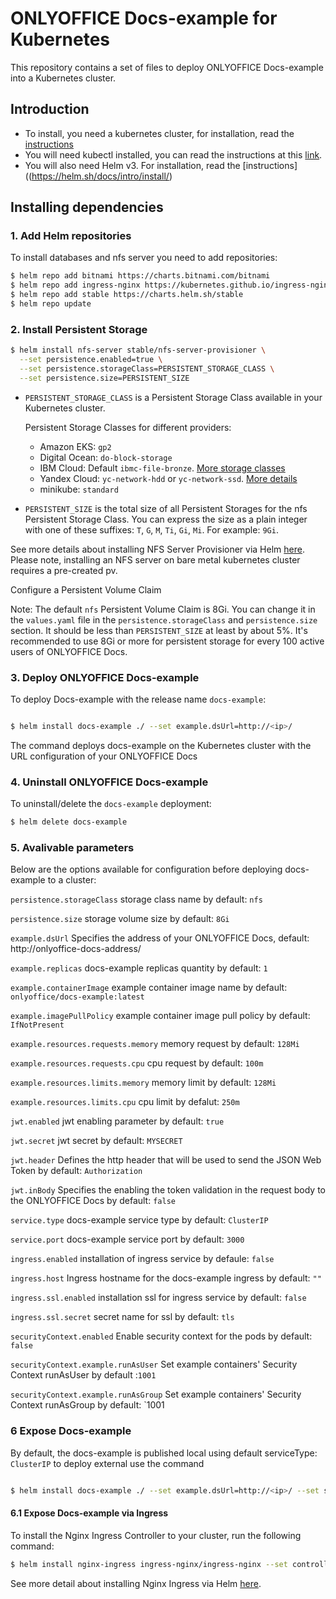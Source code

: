 # ONLYOFFICE Docs-example for Kubernetes

This repository contains a set of files to deploy ONLYOFFICE Docs-example into a Kubernetes cluster.

## Introduction

- To install, you need a kubernetes cluster, for installation, read the [instructions](https://kubernetes.io/docs/setup/) 
- You will need kubectl installed, you can read the instructions at this [link](https://kubernetes.io/docs/tasks/tools/).
- You will also need Helm v3. For installation, read the [instructions]((https://helm.sh/docs/intro/install/)

## Installing dependencies  

### 1. Add Helm repositories

To install databases and nfs server you need to add repositories:

```bash
$ helm repo add bitnami https://charts.bitnami.com/bitnami
$ helm repo add ingress-nginx https://kubernetes.github.io/ingress-nginx
$ helm repo add stable https://charts.helm.sh/stable
$ helm repo update
```
### 2. Install Persistent Storage

```bash
$ helm install nfs-server stable/nfs-server-provisioner \
  --set persistence.enabled=true \
  --set persistence.storageClass=PERSISTENT_STORAGE_CLASS \
  --set persistence.size=PERSISTENT_SIZE
```

- `PERSISTENT_STORAGE_CLASS` is a Persistent Storage Class available in your Kubernetes cluster.

  Persistent Storage Classes for different providers:
  - Amazon EKS: `gp2`
  - Digital Ocean: `do-block-storage`
  - IBM Cloud: Default `ibmc-file-bronze`. [More storage classes](https://cloud.ibm.com/docs/containers?topic=containers-file_storage)
  - Yandex Cloud: `yc-network-hdd` or `yc-network-ssd`. [More details](https://cloud.yandex.ru/docs/managed-kubernetes/operations/volumes/manage-storage-class)
  - minikube: `standard`

- `PERSISTENT_SIZE` is the total size of all Persistent Storages for the nfs Persistent Storage Class. You can express the size as a plain integer with one of these suffixes: `T`, `G`, `M`, `Ti`, `Gi`, `Mi`. For example: `9Gi`.

See more details about installing NFS Server Provisioner via Helm [here](https://github.com/helm/charts/tree/master/stable/nfs-server-provisioner#nfs-server-provisioner).
Please note, installing an NFS server on bare metal kubernetes cluster requires a pre-created pv.

Configure a Persistent Volume Claim

Note: The default `nfs` Persistent Volume Claim is 8Gi. You can change it in the `values.yaml` file in the `persistence.storageClass` and `persistence.size` section. It should be less than `PERSISTENT_SIZE` at least by about 5%. It's recommended to use 8Gi or more for persistent storage for every 100 active users of ONLYOFFICE Docs.

### 3. Deploy ONLYOFFICE Docs-example

To deploy Docs-example with the release name `docs-example`:

```bash

$ helm install docs-example ./ --set example.dsUrl=http://<ip>/
```

The command deploys docs-example on the Kubernetes cluster with the URL configuration of your ONLYOFFICE Docs

### 4. Uninstall ONLYOFFICE Docs-example

To uninstall/delete the `docs-example` deployment:

```bash
$ helm delete docs-example

```

### 5. Avalivable parameters

Below are the options available for configuration before deploying docs-example to a cluster: 

`persistence.storageClass` storage class name by default: `nfs`

`persistence.size` storage volume size by default: `8Gi`

`example.dsUrl` Specifies the address of your ONLYOFFICE Docs, default: http://onlyoffice-docs-address/

`example.replicas` docs-example replicas quantity by default: `1`

`example.containerImage` example container image name by default: `onlyoffice/docs-example:latest`

`example.imagePullPolicy` example container image pull policy by default: `IfNotPresent`

`example.resources.requests.memory` memory request by default: `128Mi`

`example.resources.requests.cpu` cpu request by default: `100m`

`example.resources.limits.memory` memory limit by default: `128Mi`

`example.resources.limits.cpu` cpu limit by defalut: `250m`

`jwt.enabled` jwt enabling parameter by default: `true`

`jwt.secret` jwt secret by default: `MYSECRET`

`jwt.header` Defines the http header that will be used to send the JSON Web Token by default: `Authorization`

`jwt.inBody` Specifies the enabling the token validation in the request body to the ONLYOFFICE Docs by default: `false` 

`service.type` docs-example service type by default: `ClusterIP`

`service.port` docs-example service port by default: `3000`

`ingress.enabled` installation of ingress service by defaule: `false`

`ingress.host` Ingress hostname for the docs-example ingress by default: `""`

`ingress.ssl.enabled` installation ssl for ingress service by default: `false`

`ingress.ssl.secret` secret name for ssl by default: `tls`

`securityContext.enabled` Enable security context for the pods by default: `false`

`securityContext.example.runAsUser` Set example containers' Security Context runAsUser by default :`1001`

`securityContext.example.runAsGroup` Set example containers' Security Context runAsGroup by default: `1001

### 6 Expose Docs-example

By default, the docs-example is published local using default serviceType: `ClusterIP` to deploy external use the command 

```bash

$ helm install docs-example ./ --set example.dsUrl=http://<ip>/ --set service.type=LoadBalancer
```

#### 6.1 Expose Docs-example via Ingress

To install the Nginx Ingress Controller to your cluster, run the following command:

```bash
$ helm install nginx-ingress ingress-nginx/ingress-nginx --set controller.publishService.enabled=true,controller.replicaCount=2
```

See more detail about installing Nginx Ingress via Helm [here](https://github.com/kubernetes/ingress-nginx/tree/master/charts/ingress-nginx).
